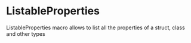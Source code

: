 # ListableProperties
ListableProperties macro allows to list all the properties of a struct, class and other types
